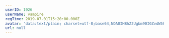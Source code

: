 ```yaml
---
userID: 1926
userName: vampire
regTime: 2019-07-01T15:20:00.000Z
avatar: 'data:text/plain; charset=utf-8;base64,NDA0IHBhZ2Ugbm90IGZvdW5kCg=='
url: null
---
```



